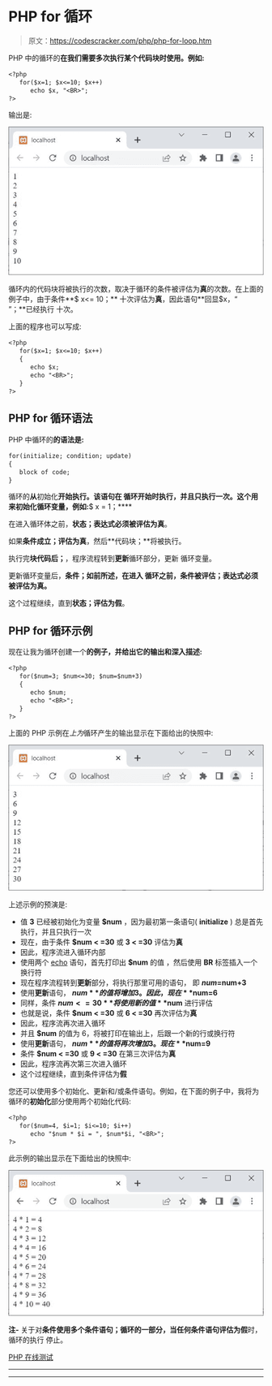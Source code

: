 # PHP for 循环

> 原文：<https://codescracker.com/php/php-for-loop.htm>

PHP 中的循环的**在我们需要多次执行某个代码块时使用。例如:**

```
<?php
   for($x=1; $x<=10; $x++)
      echo $x, "<BR>";
?>
```

输出是:

![php for loop](img/d66a7f52085ff957ecd32aca5e8c5d1e.png)

循环内的代码块将被执行的次数，取决于循环的条件被评估为**真**的次数。在上面的例子中，由于条件**$ x<= 10；** 十次评估为**真**，因此语句**回显$x，“<BR>”；**已经执行 十次。

上面的程序也可以写成:

```
<?php
   for($x=1; $x<=10; $x++)
   {
      echo $x;
      echo "<BR>";
   }
?>
```

## PHP for 循环语法

PHP 中循环的**的语法是:**

```
for(initialize; condition; update)
{
   block of code;
}
```

循环的**从**初始化**开始执行。该语句在 循环开始时执行，并且只执行一次。这个用来初始化循环变量，例如:**$ x = 1；****

在进入循环体之前，**状态；**表达式必须被评估为**真**。

如果**条件成立；**评估为**真**，然后**代码块；**将被执行。

执行完**块代码后；**，程序流程转到**更新**循环部分，更新 循环变量。

更新循环变量后，**条件；如前所述，在进入 循环之前，**条件被评估；**表达式必须被评估为**真**。**

这个过程继续，直到**状态；**评估为**假**。

## PHP for 循环示例

现在让我为循环创建一个**的例子，并给出它的输出和深入描述:**

```
<?php
   for($num=3; $num<=30; $num=$num+3)
   {
      echo $num;
      echo "<BR>";
   }
?>
```

上面的 PHP 示例在*上为*循环产生的输出显示在下面给出的快照中:

![for loop in php](img/2fde7702a2d7374a44e8ba71cb258fc9.png)

上述示例的预演是:

*   值 **3** 已经被初始化为变量 **$num** ，因为最初第一条语句( **initialize** ) 总是首先执行，并且只执行一次
*   现在，由于条件 **$num < =30** 或 **3 < =30** 评估为**真**
*   因此，程序流进入循环内部
*   使用两个 [echo](/php/php-echo.htm) 语句，首先打印出 **$num** 的值 ，然后使用 **BR** 标签插入一个换行符
*   现在程序流程转到**更新**部分，将执行那里可用的语句， 即 **$num=$num+3**
*   使用**更新**语句， **$num** 的值将增加 3。因此，现在 **$num=6**
*   同样，条件 **$num < =30** 将使用新的值 **$num** 进行评估
*   也就是说，条件 **$num < =30** 或 **6 < =30** 再次评估为**真**
*   因此，程序流再次进入循环
*   并且 **$num** 的值为 6，将被打印在输出上，后跟一个新的行或换行符
*   使用**更新**语句， **$num** 的值将再次增加 3。现在 **$num=9**
*   条件 **$num < =30** 或 **9 < =30** 在第三次评估为**真**
*   因此，程序流再次第三次进入循环
*   这个过程继续，直到条件评估为**假**

您还可以使用多个初始化、更新和/或条件语句。例如，在下面的例子中，我将为循环的**初始化**部分使用两个初始化代码:

```
<?php
   for($num=4, $i=1; $i<=10; $i++)
      echo "$num * $i = ", $num*$i, "<BR>";
?>
```

此示例的输出显示在下面给出的快照中:

![for loop example in php](img/41aa873d8335e0b5f8c2b63164f66764.png)

**注-** 关于对**条件使用多个条件语句；**循环的一部分，当任何条件语句评估为**假**时，循环的执行 停止。

[PHP 在线测试](/exam/showtest.php?subid=8)

* * *

* * *